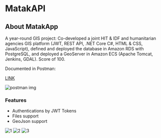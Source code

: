 # MatakAPI

## About MatakApp
A year-round GIS project: Co-developed a joint HIT & IDF and humanitarian agencies GIS platform (JWT, REST API, .NET Core C#, HTML & CSS, JavaScript), defined and deployed the database in Amazon RDS with PostgreSQL, and deployed a GeoServer in Amazon ECS (Apache Tomcat, Jenkins, GDAL). Score of 100.


Documented in Postman:

[LINK](https://documenter.getpostman.com/view/7173606/S1LsXpsP)

![postman img](https://live.staticflickr.com/65535/48520708747_7336ac831c_m.jpg)

### Features
- Authentications by JWT Tokens 
- Files support
- GeoJson support


![1](https://i.imgur.com/cCVNsM8.png)
![2](https://i.imgur.com/fKZfihO.png)
![3](https://i.imgur.com/82cfPdj.png)
